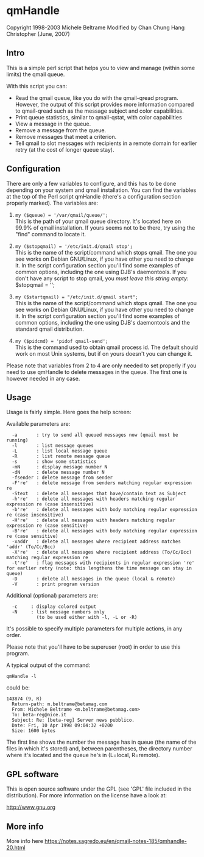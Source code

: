 # qmHandle

Copyright 1998-2003 Michele Beltrame
Modified by Chan Chung Hang Christopher (June, 2007)

Intro
-----

This is a simple perl script that helps you to view and manage (within some
limits) the qmail queue.

With this script you can:

  * Read the qmail queue, like you do with the qmail-qread program. However,
    the output of this script provides more information compared to qmail-qread such as 
    the message subject and color capabilities.
  * Print queue statistics, similar to qmail-qstat, with color capabilities
  * View a message in the queue.
  * Remove a message from the queue.
  * Remove messages that meet a criterion.
  * Tell qmail to slot messages with recipients in a remote domain for earlier retry (at the cost of longer queue stay).


Configuration
-------------

There are only a few variables to configure, and this has to be done depending
on your system and qmail installation. You can find the variables at the top of
the Perl script qmHandle (there's a configuration section properly marked).
The variables are:

1) `my ($queue) = '/var/qmail/queue/';`  
This is the path of your qmail queue directory. It's located here on 99.9%
of qmail installation. If yours seems not to be there, try using the "find"
command to locate it.

2) `my ($stopqmail) = '/etc/init.d/qmail stop';`  
This is the name of the script/command which stops qmail. The one you
see works on Debian GNU/Linux, if you have other you need to change it.
In the script configuration section you'll find some examples of
common options, including the one using DJB's daemontools. If you
don't have any script to stop qmail, you *must leave this string
empty*:  
	$stopqmail = '';

3) `my ($startqmail) = "/etc/init.d/qmail start";`  
This is the name of the script/command which stops qmail. The one you
see works on Debian GNU/Linux, if you have other you need to change it.
In the script configuration section you'll find some examples of
common options, including the one using DJB's daemontools and the
standard qmail distribution.

4) `my ($pidcmd) = 'pidof qmail-send';`  
This is the command used to obtain qmail process id. The default
should work on most Unix systems, but if on yours doesn't you can
change it.

Please note that variables from 2 to 4 are only needed to set properly
if you need to use qmHandle to delete messages in the queue. The first
one is however needed in any case.


Usage
-----

Usage is fairly simple. Here goes the help screen:

Available parameters are:
```
  -a       : try to send all queued messages now (qmail must be running)
  -l       : list message queues
  -L       : list local message queue
  -R       : list remote message queue
  -s       : show some statistics
  -mN      : display message number N
  -dN      : delete message number N
  -fsender : delete message from sender
  -F're'   : delete message from senders matching regular expression re
  -Stext   : delete all messages that have/contain text as Subject
  -h're'   : delete all messages with headers matching regular expression re (case insensitive)
  -b're'   : delete all messages with body matching regular expression re (case insensitive)
  -H're'   : delete all messages with headers matching regular expression re (case sensitive)
  -B're'   : delete all messages with body matching regular expression re (case sensitive)
  -xaddr   : delete all messages where recipient address matches 'addr' (To/Cc/Bcc)
  -X're'   : delete all messages where recipient address (To/Cc/Bcc) matching regular expression re
  -t're'   : flag messages with recipients in regular expression 're' for earlier retry (note: this lengthens the time message can stay in queue)
  -D       : delete all messages in the queue (local & remote)
  -V       : print program version
```
Additional (optional) parameters are:
```
  -c     : display colored output
  -N     : list message numbers only
           (to be used either with -l, -L or -R)
```

It's possible to specify multiple parameters for multiple actions, in any
order.

Please note that you'll have to be superuser (root) in order to use this
program.

A typical output of the command:

	qmHandle -l

could be:

```
143874 (9, R)
  Return-path: m.beltrame@betamag.com
  From: Michele Beltrame <m.beltrame@betamag.com>
  To: beta-reg@nice.it
  Subject: Re: [beta-reg] Server news pubblico.
  Date: Fri, 10 Apr 1998 09:04:32 +0200
  Size: 1600 bytes
```

The first line shows the number the message has in queue (the name of the
files in which it's stored) and, between parentheses, the directory number
where it's located and the queue he's in (L=local, R=remote).


GPL software
------------

This is open source software under the GPL (see 'GPL' file included in the
distribution). For more information on the license have a look at:

http://www.gnu.org

More info
---------
More info here https://notes.sagredo.eu/en/qmail-notes-185/qmhandle-20.html
